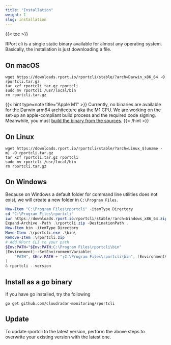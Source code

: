 ```yaml
---
title: "Installation"
weight: 1
slug: installation
---
```

{{< toc >}}

RPort cli is a single static binary available for almost any operating system.
Basically, the installation is just downloading a file.

## On macOS

```shell
wget https://downloads.rport.io/rportcli/stable/?arch=Darwin_x86_64 -O rportcli.tar.gz
tar xzf rportcli.tar.gz rportcli
sudo mv rportcli /usr/local/bin
rm rportcli.tar.gz
```

{{< hint type=note title="Apple M1" >}}
Currently, no binaries are available for the Darwin arm64 architecture aka the M1 CPU.
We are working on the set-up an apple-compliant build process and the required code signing.
Meanwhile, you must [build the binary from the sources](https://github.com/cloudradar-monitoring/rportcli#install-as-a-go-binary).
{{< /hint >}}

## On Linux

```shell
wget https://downloads.rport.io/rportcli/stable/?arch=Linux_$(uname -m) -O rportcli.tar.gz
tar xzf rportcli.tar.gz rportcli
sudo mv rportcli /usr/local/bin
rm rportcli.tar.gz
```

## On Windows

Because on Windows a default folder for command line utilities does not exist,
we will create a new folder in `C:\Program Files`.

```powershell
New-Item "C:\Program Files\rportcli" -itemType Directory
cd "C:\Program Files\rportcli"
iwr https://downloads.rport.io/rportcli/stable/?arch=Windows_x86_64.zip -OutFile rportcli.zip
Expand-Archive -Path .\rportcli.zip -DestinationPath .
New-Item bin -itemType Directory
Move-Item .\rportcli.exe .\bin\
Remove-Item .\rportcli.zip
# Add RPort CLI to your path
$Env:PATH="$Env:PATH;C:\Program Files\rportcli\bin"
[Environment]::SetEnvironmentVariable(
    "PATH", $Env:PATH + ";C:\Program Files\rportcli\bin", [EnvironmentVariableTarget]::Machine
)
& rportcli --version
```

## Install as a go binary

If you have go installed, try the following

```shell
go get github.com/cloudradar-monitoring/rportcli
```

## Update

To update rportcli to the latest version, perform the above steps to overwrite your existing version
with the latest one.
